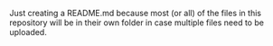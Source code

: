 Just creating a README.md because most (or all) of the files in this repository will be in their own folder in case multiple files need to be uploaded.
